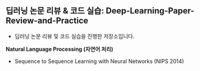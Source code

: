 ## 딥러닝 논문 리뷰 &amp; 코드 실습: Deep-Learning-Paper-Review-and-Practice
- 딥러닝 논문 리뷰 및 코드 실습을 진행한 저장소입니다.


**Natural Language Processing (자연어 처리)**
- Sequence to Sequence Learning with Neural Networks (NIPS 2014)
